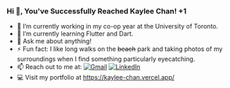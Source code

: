 ### Hi 👋, You've Successfully Reached Kaylee Chan! +1

<!--
**KayleeLChan/KayleeLChan** is a ✨ _special_ ✨ repository because its `README.md` (this file) appears on your GitHub profile.
-->
- 🔭 I’m currently working in my co-op year at the University of Toronto.
- 🌱 I’m currently learning Flutter and Dart.
- 💬 Ask me about anything!
- ⚡ Fun fact: I like long walks on the ~~beach~~ park and taking photos of my surroundings when I find something particularly eyecatching.
- 📫 Reach out to me at: [![Gmail](https://img.shields.io/badge/Gmail-white?logo=gmail)](mailto:kayleel.chan@gmail.com)  [![LinkedIn](https://img.shields.io/badge/LinkedIn-blue?logo=linkedin)](https://www.linkedin.com/in/kaylee-chan/)
- 💻 Visit my portfolio at https://kaylee-chan.vercel.app/
